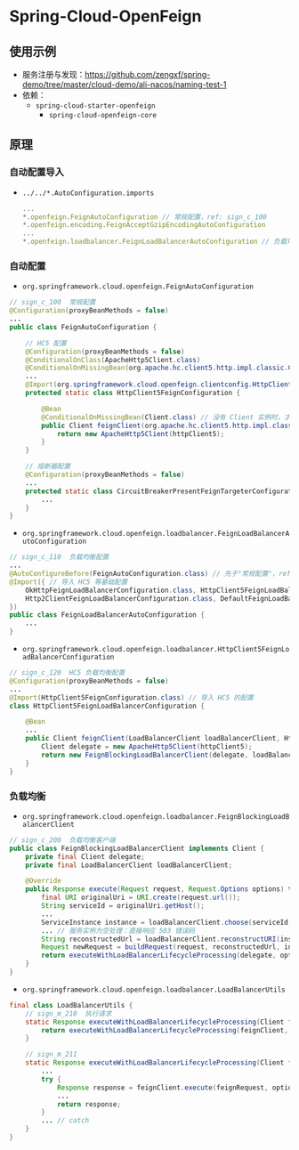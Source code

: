# Spring-Cloud-OpenFeign


## 使用示例
- 服务注册与发现：https://github.com/zengxf/spring-demo/tree/master/cloud-demo/ali-nacos/naming-test-1
- 依赖：
  - `spring-cloud-starter-openfeign`
    - `spring-cloud-openfeign-core`


## 原理
### 自动配置导入
- `../../*.AutoConfiguration.imports`
  ```js
  ...
  *.openfeign.FeignAutoConfiguration // 常规配置，ref: sign_c_100
  *.openfeign.encoding.FeignAcceptGzipEncodingAutoConfiguration
  ...
  *.openfeign.loadbalancer.FeignLoadBalancerAutoConfiguration // 负载均衡配置，ref: sign_c_110
  ```

### 自动配置
- `org.springframework.cloud.openfeign.FeignAutoConfiguration`
```java
// sign_c_100  常规配置
@Configuration(proxyBeanMethods = false)
...
public class FeignAutoConfiguration {

    // HC5 配置
    @Configuration(proxyBeanMethods = false)
    @ConditionalOnClass(ApacheHttp5Client.class)
    @ConditionalOnMissingBean(org.apache.hc.client5.http.impl.classic.CloseableHttpClient.class)  // 防止重复
    ...
    @Import(org.springframework.cloud.openfeign.clientconfig.HttpClient5FeignConfiguration.class) // 导入 HC5 的配置
    protected static class HttpClient5FeignConfiguration {

        @Bean
        @ConditionalOnMissingBean(Client.class) // 没有 Client 实例时，才创建
        public Client feignClient(org.apache.hc.client5.http.impl.classic.CloseableHttpClient httpClient5) {
            return new ApacheHttp5Client(httpClient5);
        }
    }

    // 熔断器配置
    @Configuration(proxyBeanMethods = false)
    ...
    protected static class CircuitBreakerPresentFeignTargeterConfiguration {
        ...
    }
}
```

- `org.springframework.cloud.openfeign.loadbalancer.FeignLoadBalancerAutoConfiguration`
```java
// sign_c_110  负载均衡配置
...
@AutoConfigureBefore(FeignAutoConfiguration.class) // 先于"常规配置"，ref: sign_c_100
@Import({ // 导入 HC5 等基础配置
    OkHttpFeignLoadBalancerConfiguration.class, HttpClient5FeignLoadBalancerConfiguration.class, // ref: sign_c_120
    Http2ClientFeignLoadBalancerConfiguration.class, DefaultFeignLoadBalancerConfiguration.class 
})
public class FeignLoadBalancerAutoConfiguration {
    ...
}
```

- `org.springframework.cloud.openfeign.loadbalancer.HttpClient5FeignLoadBalancerConfiguration`
```java
// sign_c_120  HC5 负载均衡配置
@Configuration(proxyBeanMethods = false)
...
@Import(HttpClient5FeignConfiguration.class) // 导入 HC5 的配置
class HttpClient5FeignLoadBalancerConfiguration {

    @Bean
    ...
    public Client feignClient(LoadBalancerClient loadBalancerClient, HttpClient httpClient5, ...) {
        Client delegate = new ApacheHttp5Client(httpClient5);
        return new FeignBlockingLoadBalancerClient(delegate, loadBalancerClient, ...); // ref: sign_c_200
    }
}
```

### 负载均衡
- `org.springframework.cloud.openfeign.loadbalancer.FeignBlockingLoadBalancerClient`
```java
// sign_c_200  负载均衡客户端
public class FeignBlockingLoadBalancerClient implements Client {
    private final Client delegate;
    private final LoadBalancerClient loadBalancerClient;

    @Override
    public Response execute(Request request, Request.Options options) throws IOException {
        final URI originalUri = URI.create(request.url());
        String serviceId = originalUri.getHost();
        ...
        ServiceInstance instance = loadBalancerClient.choose(serviceId, lbRequest); // 筛选出服务实例
        ... // 服务实例为空处理：直接响应 503 错误码
        String reconstructedUrl = loadBalancerClient.reconstructURI(instance, originalUri).toString();
        Request newRequest = buildRequest(request, reconstructedUrl, instance); // 构建新请求
        return executeWithLoadBalancerLifecycleProcessing(delegate, options, newRequest, ...); // 执行请求，ref: sign_m_210
    }
}
```

- `org.springframework.cloud.openfeign.loadbalancer.LoadBalancerUtils`
```java
final class LoadBalancerUtils {
    // sign_m_210  执行请求
    static Response executeWithLoadBalancerLifecycleProcessing(Client feignClient, ...) throws IOException {
        return executeWithLoadBalancerLifecycleProcessing(feignClient, ..., true);
    }

    // sign_m_211
    static Response executeWithLoadBalancerLifecycleProcessing(Client feignClient, ..., boolean loadBalanced) throws IOException {
        ...
        try {
            Response response = feignClient.execute(feignRequest, options); // 底层执行请求
            ...
            return response;
        }
        ... // catch
    }
}
```